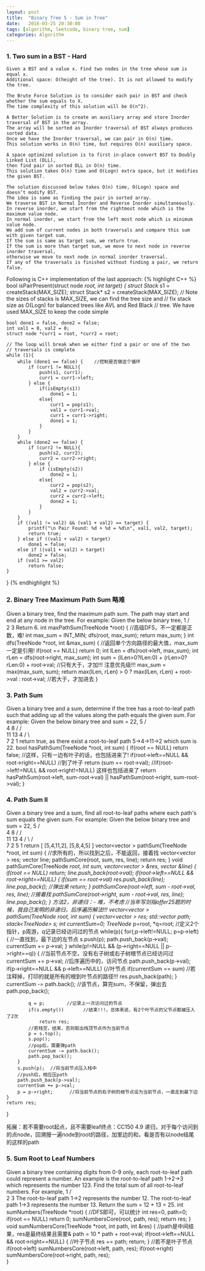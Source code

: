 ```yaml
---
layout: post
title:  "Binary Tree 5 - Sum in Tree"
date:   2016-03-25 20:30:00
tags: [algorithm, leetcode, binary tree, sum]
categories: Algorithm
---
```


### 1. Two sum in a BST - Hard
```
Given a BST and a value x. Find two nodes in the tree whose sum is equal x.
Additional space: O(height of the tree). It is not allowed to modify the tree. 

The Brute Force Solution is to consider each pair in BST and check whether the sum equals to X. 
The time complexity of this solution will be O(n^2).

A Better Solution is to create an auxiliary array and store Inorder traversal of BST in the array.
The array will be sorted as Inorder traversal of BST always produces sorted data.
Once we have the Inorder traversal, we can pair in O(n) time.
This solution works in O(n) time, but requires O(n) auxiliary space.

A space optimized solution is to first in-place convert BST to Doubly Linked List (DLL),
then find pair in sorted DLL in O(n) time. 
This solution takes O(n) time and O(Logn) extra space, but it modifies the given BST.

The solution discussed below takes O(n) time, O(Logn) space and doesn’t modify BST.
The idea is same as finding the pair in sorted array.
We traverse BST in Normal Inorder and Reverse Inorder simultaneously.
In reverse inorder, we start from the rightmost node which is the maximum value node.
In normal inorder, we start from the left most node which is minimum value node.
We add sum of current nodes in both traversals and compare this sum with given target sum.
If the sum is same as target sum, we return true.
If the sum is more than target sum, we move to next node in reverse inorder traversal,
otherwise we move to next node in normal inorder traversal.
If any of the traversals is finished without finding a pair, we return false.
```

Following is C++ implementation of the last approach:
{% highlight C++ %}
bool isPairPresent(struct node *root, int target)
{
    struct Stack* s1 = createStack(MAX_SIZE);
    struct Stack* s2 = createStack(MAX_SIZE);
    // Note the sizes of stacks is MAX_SIZE, we can find the tree size and
    // fix stack size as O(Logn) for balanced trees like AVL and Red Black
    // tree. We have used MAX_SIZE to keep the code simple
  
    bool done1 = false, done2 = false;
    int val1 = 0, val2 = 0;
    struct node *curr1 = root, *curr2 = root;
  
    // The loop will break when we either find a pair or one of the two
    // traversals is complete
    while (1){
        while (done1 == false) {    //控制是否做这个循环
            if (curr1 != NULL){
                push(s1, curr1);
                curr1 = curr1->left;
            } else {
                if(isEmpty(s1))
                    done1 = 1;
                else{
                    curr1 = pop(s1);
                    val1 = curr1->val;
                    curr1 = curr1->right;
                    done1 = 1;
                }
            }
        }
        while (done2 == false) {
            if (curr2 != NULL){
                push(s2, curr2);
                curr2 = curr2->right;
            } else {
                if (isEmpty(s2))
                    done2 = 1;
                else{
                    curr2 = pop(s2);
                    val2 = curr2->val;
                    curr2 = curr2->left;
                    done2 = 1;
                }
            }
        }
        if ((val1 != val2) && (val1 + val2) == target) {
            printf("\n Pair Found: %d + %d = %d\n", val1, val2, target);
            return true;
        } else if ((val1 + val2) < target)
            done1 = false;
        else if ((val1 + val2) > target)
            done2 = false;
        if (val1 >= val2)
            return false;
    }
}
{% endhighlight %}

### 2. Binary Tree Maximum Path Sum  略难
Given a binary tree, find the maximum path sum.
The path may start and end at any node in the tree.
For example:
Given the below binary tree,
       1
      / \
     2   3
Return 6.
int maxPathSum(TreeNode *root) {
    //高级DFS，不一定都是正数，难!
    int max_sum = INT_MIN;
    dfs(root, max_sum);
    return max_sum;
}
int dfs(TreeNode *root, int &max_sum) {  //返回单个方向路径的最大值，max_sum一定是引用!
    if(root == NULL)
        return 0;
    int lLen = dfs(root->left, max_sum);
    int rLen = dfs(root->right, max_sum);
    int sum = (lLen>0?lLen:0) + (rLen>0?rLen:0) + root->val;    //只有大于，才加!!! 注意优先级!!!
    max_sum = max(max_sum, sum);
    return max(lLen, rLen) > 0 ? max(lLen, rLen) + root->val : root->val;   //若大于，才加进去
}

### 3. Path Sum
Given a binary tree and a sum, determine if the tree has a root-to-leaf path such that adding up all the values along the path equals the given sum.
For example:
Given the below binary tree and sum = 22,
              5
             / \
            4   8
           /   / \
          11  13  4
         /  \      \
        7    2      1
return true, as there exist a root-to-leaf path 5->4->11->2 which sum is 22.
bool hasPathSum(TreeNode *root, int sum) {
    if(root == NULL)    return false;   //这样，只有一边有叶子的话，也包括进来了!
    if(root->left==NULL && root->right==NULL) //到了叶子
        return (sum == root->val);
    //if(root->left!=NULL && root->right!=NULL)  这样也包括进来了
    return hasPathSum(root->left, sum-root->val) || hasPathSum(root->right, sum-root->val);
}

### 4. Path Sum II
Given a binary tree and a sum, find all root-to-leaf paths where each path's sum equals the given sum.
For example:
Given the below binary tree and sum = 22,
              5
             / \
            4   8
           /   / \
          11  13  4
         /  \    / \
        7    2  5   1
return
[
   [5,4,11,2],
   [5,8,4,5]
]
vector<vector<int> > pathSum(TreeNode *root, int sum) {
    //求所有的，所以找到之后，不能返回，接着找 
    vector<vector<int> > res;
    vector<int> line;
    pathSumCore(root, sum, res, line);
    return res;
}
void pathSumCore(TreeNode *root, int sum, vector<vector<int> > &res, vector<int> &line) {
    if(root == NULL)
        return;
    line.push_back(root->val);
    if(root->left==NULL && root->right==NULL) {
        if(sum == root->val)
            res.push_back(line);
        line.pop_back();    //弹出来
        return;
    }
    pathSumCore(root->left, sum - root->val, res, line);  //接着找
    pathSumCore(root->right, sum - root->val, res, line);
    line.pop_back();
}
方法2，非递归：- 难，不考虑
//当年写剑指offer25题的时候，我自己发明的非递归，后序遍历解法!!!
vector<vector<int> > pathSum(TreeNode *root, int sum) {
    vector<vector<int> > res;
    std::vector<int> path;
    stack<TreeNode*> s;
    int currentSum=0;
    TreeNode* p=root, *q=root;    //定义2个指针，p周游，q记录已经访问过的节点
    while(p){
        for(;p->left!=NULL; p=p->left) {    //一直找到，最下边的左节点
            s.push(p);
            path.push_back(p->val);
            currentSum += p->val;
        }
        while(p!=NULL && (p->right==NULL || p->right==q)) {  //当前节点不空，没有右子树或右子树根节点已经访问过
            currentSum += p->val;  //后序遍历中的，访问节点
            path.push_back(p->val);
            if(p->right==NULL && p->left==NULL) {//叶节点
                if(currentSum == sum)     //若注释掉，打印的就是所有的根到叶节点的路径!!!
                    res.push_back(path);
            }
            currentSum -= path.back();        //该节点，算完sum，不保留，弹出去
            path.pop_back();
 
            q = p;        //记录上一次访问过的节点
            if(s.empty())       //结束!!!，总体来说，有2个叶节点的父节点都被压入了2次
                return res;
            //若栈空，结束，否则取出栈顶节点作为当前节点
            p = s.top();
            s.pop();
            //pop后，需要弹path
            currentSum -= path.back();
            path.pop_back();
        }
        s.push(p);  //将当前节点压入栈中
        //push后，相应压path
        path.push_back(p->val);
        currentSum += p->val;
        p = p->right;      //将当前节点的右子树的根节点设为当前节点，一直走到最下边
    }
    return res;
}

拓展：若不需要root起点，且不需要leaf终点：CC150 4.9
递归，对于每个访问到的点node，回溯搜一遍node到root的路径，加里边的和，看是否有以node结尾的这样的path

### 5. Sum Root to Leaf Numbers
Given a binary tree containing digits from 0-9 only, each root-to-leaf path could represent a number.
An example is the root-to-leaf path 1->2->3 which represents the number 123.
Find the total sum of all root-to-leaf numbers.
For example,
    1
   / \
  2   3
The root-to-leaf path 1->2 represents the number 12.
The root-to-leaf path 1->3 represents the number 13.
Return the sum = 12 + 13 = 25.
int sumNumbers(TreeNode *root) {
    //DFS即可，可以统计
    int res=0, path=0;
    if(root == NULL)  return 0;
    sumNumbersCore(root, path, res);
    return res;
}
void sumNumbersCore(TreeNode *root, int path, int &res) { //path是中间结果，res是最终结果且需要&
    path = 10 * path + root->val;
    if(root->left==NULL && root->right==NULL) { //叶子节点
        res += path;
        return;
    }   //若不是叶子节点
    if(root->left)
        sumNumbersCore(root->left, path, res);
    if(root->right)
        sumNumbersCore(root->right, path, res);    
}
